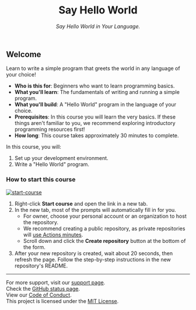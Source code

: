 <header>

<!--
  <<< Author notes: Course header >>>
  Include a 1280×640 image, course title in sentence case, and a concise description in emphasis.
  In your repository settings: enable template repository, add your 1280×640 social image, auto delete head branches.
  Add your open source license, GitHub uses MIT license.
-->

# Say Hello World

_Say Hello World in Your Language._

</header>

<!--
  <<< Author notes: Course start >>>
  Include start button, a note about Actions minutes,
  and tell the learner why they should take the course.
-->

## Welcome

Learn to write a simple program that greets the world in any language of your choice!

- **Who is this for**: Beginners who want to learn programming basics.
- **What you'll learn**: The fundamentals of writing and running a simple program.
- **What you'll build**: A "Hello World" program in the language of your choice.
- **Prerequisites**: In this course you will learn the very basics. If these things aren't familiar to you, we recommend exploring introductory programming resources first!
- **How long**: This course takes approximately 30 minutes to complete.

In this course, you will:

1. Set up your development environment.
2. Write a "Hello World" program.

### How to start this course

<!-- For start course, run in JavaScript:
'https://github.com/new?' + new URLSearchParams({
  template_owner: 'skills',
  template_name: 'communicate-using-markdown',
  owner: '@me',
  name: 'skills-communicate-using-markdown',
  description: 'My clone repository',
  visibility: 'public',
}).toString()
-->

[![start-course](https://user-images.githubusercontent.com/1221423/235727646-4a590299-ffe5-480d-8cd5-8194ea184546.svg)](https://github.com/new?template_owner=andrewdmaclean-work&template_name=build-hello-world&owner=%40me&name=build-hello-world&description=My+clone+repository&visibility=public)

1. Right-click **Start course** and open the link in a new tab.
2. In the new tab, most of the prompts will automatically fill in for you.
   - For owner, choose your personal account or an organization to host the repository.
   - We recommend creating a public repository, as private repositories will [use Actions minutes](https://docs.github.com/en/billing/managing-billing-for-github-actions/about-billing-for-github-actions).
   - Scroll down and click the **Create repository** button at the bottom of the form.
3. After your new repository is created, wait about 20 seconds, then refresh the page. Follow the step-by-step instructions in the new repository's README.

<footer>

<!--
  <<< Author notes: Footer >>>
  Add a link to get support, GitHub status page, code of conduct, license link.
-->

---

For more support, visit our [support page](#).  
Check the [GitHub status page](https://www.githubstatus.com/).  
View our [Code of Conduct](#).  
This project is licensed under the [MIT License](#).

</footer>
